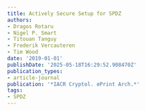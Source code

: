 ```yaml
---
title: Actively Secure Setup for SPDZ
authors:
- Dragos Rotaru
- Nigel P. Smart
- Titouan Tanguy
- Frederik Vercauteren
- Tim Wood
date: '2019-01-01'
publishDate: '2025-05-18T16:29:52.908470Z'
publication_types:
- article-journal
publication: '*IACR Cryptol. ePrint Arch.*'
tags:
- SPDZ
---
```

